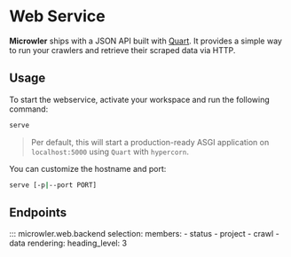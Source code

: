 # Web Service

**Microwler** ships with a JSON API 
built with [Quart](https://pypi.org/project/Quart/). It provides 
a simple way to run your crawlers and retrieve their scraped data via HTTP.

## Usage
To start the webservice, activate your workspace and run the following command:
```bash
serve
```

> Per default, this will start a production-ready ASGI application on `localhost:5000` using `Quart` with `hypercorn`.

You can customize the hostname and port:
```bash
serve [-p|--port PORT]
```

## Endpoints

::: microwler.web.backend
    selection:
      members:
        - status
        - project
        - crawl
        - data
    rendering:
        heading_level: 3